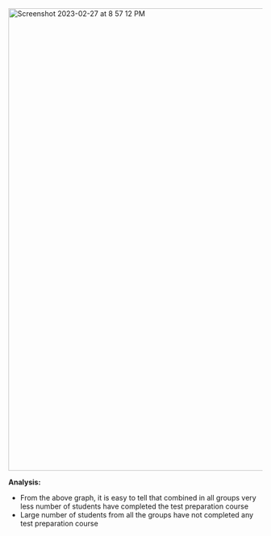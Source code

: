 <img width="918" alt="Screenshot 2023-02-27 at 8 57 12 PM" src="https://user-images.githubusercontent.com/111932301/221742047-841aa5a6-e7e0-4512-b744-89bb854a9361.png">


**Analysis:**

* From the above graph, it is easy to tell that combined in all groups very less number of students have completed the test preparation course
* Large number of students from all the groups have not completed any test preparation course
